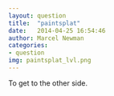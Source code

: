 ```yaml
---
layout: question
title:  "paintsplat"
date:   2014-04-25 16:54:46
author: Marcel Newman
categories:
- question
img: paintsplat_lvl.png
---
```

To get to the other side.

